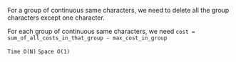 For a group of continuous same characters, we need to delete all the group characters except one character.

For each group of continuous same characters, we need `cost = sum_of_all_costs_in_that_group - max_cost_in_group`

`Time O(N)`
`Space O(1)`

